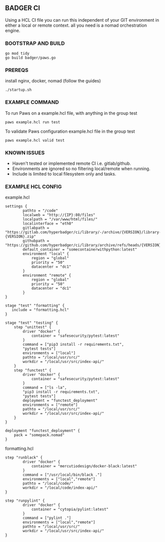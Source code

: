 ## BADGER CI

Using a HCL CI file you can run this independent of your GIT environment in either a local or remote context. all you need is a nomad orchestration engine.

### BOOTSTRAP AND BUILD

```
go mod tidy
go build badger/paws.go
```

### PREREQS
install nginx, docker, nomad (follow the guides)

```
./startup.sh 
```

### EXAMPLE COMMAND
To run Paws on a example.hcl file, with anything in the group test
```
paws example.hcl run test
```

To validate Paws configuration example.hcl file in the group test

```
paws example.hcl valid test
```


### KNOWN ISSUES
- Haven't tested or implemented remote CI i.e. gitlab/github.
- Environments are ignored so no filtering local/remote when running.
- Include is limited to local filesystem only and tasks.

### EXAMPLE HCL CONFIG

example.hcl
```
settings {
        pathto = "/code"
        localweb = "http://{IP}:80/files"
        localpath = "/var/www/html/files/"
        localinterface = "eth0"
        gitlabpath = "https://gitlab.com/hyperbadger/ci/library/-/archive/{VERSION}/library-{VERSION}.zip"
        githubpath = "https://github.com/hyperbadger/ci/library/archive/refs/heads/{VERSION}.zip"
        default_container = "somecontainerwithpython:latest"
        environment "local" {
            region = "global"
            priority = "50"
            datacenter = "dc1"
        }
        environment "remote" {
            region = "global"
            priority = "50"
            datacenter = "dc1"
        }
}

stage "test" "formatting" {
   include = "formatting.hcl"
}

stage "test" "testing" {
    step "unittest" {
        driver "docker" {
            container = "safesecurity/pytest:latest"
        }
        command = ["pip3 install -r requirements.txt",
        "pytest tests"]
        environments = ["local"]
        pathto = "/local/usr/src/"
        workdir = "/local/usr/src/index-api/"
    }
    step "functest" {
        driver "docker" {
            container = "safesecurity/pytest:latest"
        }
        command = ["ls -la",
        "pip3 install -r requirements.txt",
        "pytest tests"]
        deployment = "functest_deployment"
        environments = ["remote"]
        pathto = "/local/usr/src/"
        workdir = "/local/usr/src/index-api/"
    }
}

deployment "functest_deployment" {
    pack = "somepack.nomad"
}
```

formatting.hcl
```
step "runblack" {
        driver "docker" {
            container = "mercutiodesign/docker-black:latest"
        }
        command = ["/usr/local/bin/black ."]
        environments = ["local","remote"]
        pathto = "/local/code/"
        workdir = "/local/code/index-api/"
}

step "runpylint" {
        driver "docker" {
            container = "cytopia/pylint:latest"
        }
        command = ["pylint ."]
        environments = ["local","remote"]
        pathto = "/local/usr/src/"
        workdir = "/local/usr/src/index-api/"
}
```